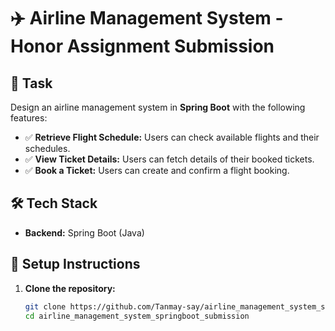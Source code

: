 # ✈️ Airline Management System - Honor Assignment Submission

## 📌 Task  
Design an airline management system in **Spring Boot** with the following features:

- ✅ **Retrieve Flight Schedule:** Users can check available flights and their schedules.  
- ✅ **View Ticket Details:** Users can fetch details of their booked tickets.  
- ✅ **Book a Ticket:** Users can create and confirm a flight booking.  

## 🛠️ Tech Stack  
- **Backend:** Spring Boot (Java)  


## 🚀 Setup Instructions  

1. **Clone the repository:**  
   ```bash
   git clone https://github.com/Tanmay-say/airline_management_system_springboot_submission.git
   cd airline_management_system_springboot_submission
